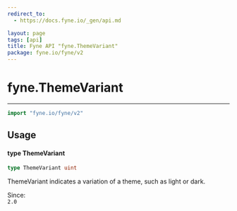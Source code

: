 ```yaml
---
redirect_to:
  - https://docs.fyne.io/_gen/api.md

layout: page
tags: [api]
title: Fyne API "fyne.ThemeVariant"
package: fyne.io/fyne/v2
---
```

# fyne.ThemeVariant
---
```go
import "fyne.io/fyne/v2"
```

## Usage

#### type ThemeVariant

```go
type ThemeVariant uint
```

ThemeVariant indicates a variation of a theme, such as light or dark.


<div class="since">Since: <code>
2.0</code></div>

